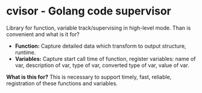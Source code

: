 # cvisor - Golang code supervisor

Library for function, variable track/supervising in high-level mode. 
Than is convenient and what is it for? 
* **Function:** Capture detailed data which transform to output structure, runtime.
* **Variables:** Capture start call time of function, register variables: name of var, description of var, type of var, converted type of var, value of var. 

**What is this for?** This is necessary to support timely, fast, reliable, registration of these functions and variables.
